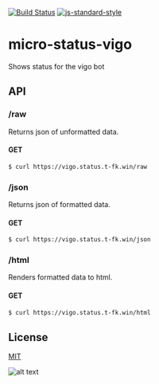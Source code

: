 [![Build Status](https://travis-ci.org/telemark/micro-status-vigo.svg?branch=master)](https://travis-ci.org/telemark/micro-status-vigo)
[![js-standard-style](https://img.shields.io/badge/code%20style-standard-brightgreen.svg?style=flat)](https://github.com/feross/standard)

# micro-status-vigo

Shows status for the vigo bot

## API

### **/raw**

Returns json of unformatted data.

#### GET

```bash
$ curl https://vigo.status.t-fk.win/raw
```

### **/json**

Returns json of formatted data.

#### GET

```bash
$ curl https://vigo.status.t-fk.win/json
```

### **/html**

Renders formatted data to html. 

#### GET

```bash
$ curl https://vigo.status.t-fk.win/html
```

## License

[MIT](LICENSE)

![alt text](https://robots.kebabstudios.party/micro-status-vigo.png "Robohash image of micro-status-vigo")
